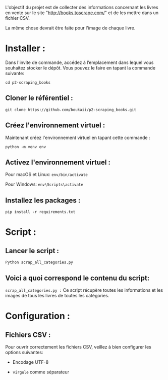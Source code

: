 L'objectif du projet est de collecter des informations concernant les livres en vente sur le site  "http://books.toscrape.com/" et de les mettre dans un fichier CSV.



La même chose devrait être faite pour l'image de chaque livre.



# Installer :

Dans l'invite de commande, accédez à l’emplacement dans lequel vous souhaitez stocker le dépôt. Vous pouvez le faire en tapant la commande suivante:

`cd p2-scraping_books`



## Cloner le référentiel :

`git clone https://github.com/boukaii/p2-scraping_books.git`


## Créez l'environnement virtuel :


Maintenant créez l'environnement virtuel en tapant cette commande :

`python -m venv env`


## Activez l'environnement virtuel :

Pour macOS et Linux:  `env/bin/activate`

Pour Windows:  `env\Scripts\activate`


## Installez les packages :

`pip install -r requirements.txt`


# Script :


## Lancer le script :

`Python scrap_all_categories.py`




## Voici a quoi correspond le contenu du script:



`scrap_all_categories.py :` 
  Ce script récupère toutes les informations et les images de tous les livres de toutes les catégories.


# Configuration :



## Fichiers CSV :

Pour ouvrir correctement les fichiers CSV, veillez à bien configurer les options suivantes:

- Encodage UTF-8

- `virgule` comme séparateur